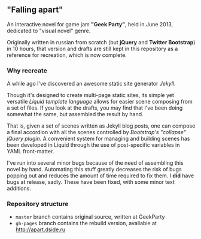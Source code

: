 ## "Falling apart"

An interactive novel for game jam **"Geek Party"**, held in June 2013, dedicated to "visual novel" genre.

Originally written in russian from scratch (but **jQuery** and **Twitter Bootstrap**) in 10 hours, that version and drafts are still kept in this repository as a reference for recreation, which is now complete.

### Why recreate

A while ago I've discovered an awesome static site generator *Jekyll*.

Though it's designed to create multi-page static sites, its simple yet versatile *Liquid template language* allows for easier scene composing from a set of files. If you look at the drafts, you may find that I've been doing somewhat the same, but assembled the result by hand.

That is, given a set of scenes written as Jekyll blog posts, one can compose a final accordion with all the scenes controlled by *Bootstrap's "collapse" jQuery plugin*. A convenient system for managing and building scenes has been developed in Liquid through the use of post-specific variables in YAML front-matter.

I've run into several minor bugs because of the need of assembling this novel by hand. Automating this stuff greatly decreases the risk of bugs popping out and reduces the amount of time required to fix them. I **did** have bugs at release, sadly. These have been fixed, with some minor text additions.

### Repository structure

* `master` branch contains original source, written at GeekParty
* `gh-pages` branch contains the rebuild version, avaliable at <http://apart.dside.ru>
